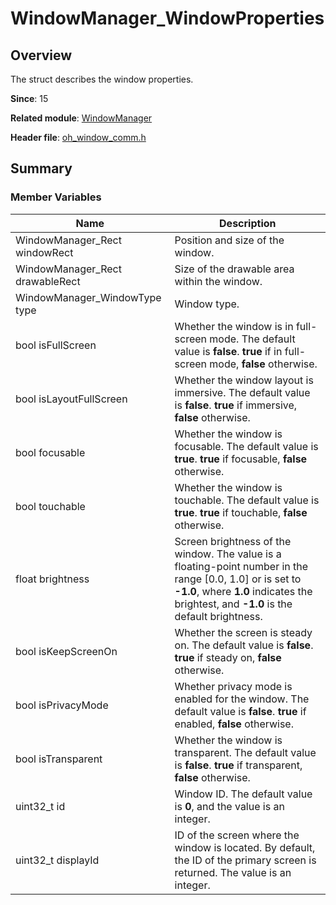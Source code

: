 # WindowManager_WindowProperties

## Overview

The struct describes the window properties.

**Since**: 15

**Related module**: [WindowManager](capi-windowmanager.md)

**Header file**: [oh_window_comm.h](capi-oh-window-comm-h.md)

## Summary

### Member Variables

| Name| Description|
| -- | -- |
| WindowManager_Rect windowRect | Position and size of the window.|
| WindowManager_Rect drawableRect | Size of the drawable area within the window.|
| WindowManager_WindowType type | Window type.|
| bool isFullScreen | Whether the window is in full-screen mode. The default value is **false**. **true** if in full-screen mode, **false** otherwise.|
| bool isLayoutFullScreen | Whether the window layout is immersive. The default value is **false**. **true** if immersive, **false** otherwise.|
| bool focusable | Whether the window is focusable. The default value is **true**. **true** if focusable, **false** otherwise.|
| bool touchable | Whether the window is touchable. The default value is **true**. **true** if touchable, **false** otherwise.|
| float brightness | Screen brightness of the window. The value is a floating-point number in the range [0.0, 1.0] or is set to **-1.0**, where **1.0** indicates the brightest, and **-1.0** is the default brightness.|
| bool isKeepScreenOn | Whether the screen is steady on. The default value is **false**. **true** if steady on, **false** otherwise.|
| bool isPrivacyMode | Whether privacy mode is enabled for the window. The default value is **false**. **true** if enabled, **false** otherwise.|
| bool isTransparent | Whether the window is transparent. The default value is **false**. **true** if transparent, **false** otherwise.|
| uint32_t id | Window ID. The default value is **0**, and the value is an integer.|
| uint32_t displayId | ID of the screen where the window is located. By default, the ID of the primary screen is returned. The value is an integer.|
